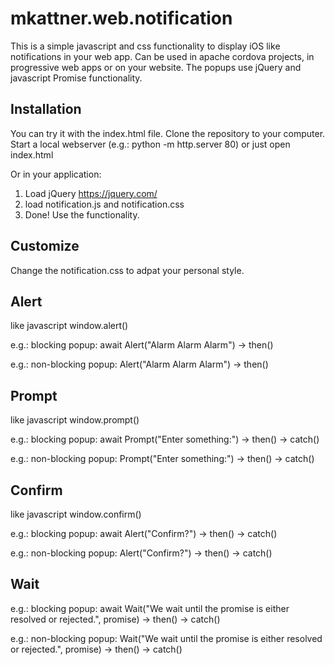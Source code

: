 # mkattner.web.notification
This is a simple javascript and css functionality to display iOS like notifications in your web app. Can be used in apache cordova projects, in progressive web apps or on your website.
The popups use jQuery and javascript Promise functionality.

## Installation
You can try it with the index.html file. 
Clone the repository to your computer. 
Start a local webserver (e.g.: python -m http.server 80) or just open index.html

Or in your application:
1) Load jQuery https://jquery.com/
2) load notification.js and notification.css
3) Done! Use the functionality.

## Customize
Change the notification.css to adpat your personal style.

## Alert
like javascript window.alert()

e.g.: blocking popup: await Alert("Alarm Alarm Alarm") -> then()

e.g.: non-blocking popup: Alert("Alarm Alarm Alarm") -> then()

## Prompt
like javascript window.prompt()

e.g.: blocking popup: await Prompt("Enter something:") -> then(<value>) -> catch(<value>)
  
e.g.: non-blocking popup: Prompt("Enter something:") -> then(<value>) -> catch(<value>)

## Confirm
like javascript window.confirm()

e.g.: blocking popup: await Alert("Confirm?") -> then() -> catch()

e.g.: non-blocking popup: Alert("Confirm?") -> then() -> catch()

## Wait
e.g.: blocking popup: await Wait("We wait until the promise is either resolved or rejected.", promise) -> then(<value>) -> catch(<value>)
  
e.g.: non-blocking popup: Wait("We wait until the promise is either resolved or rejected.", promise) -> then(<value>) -> catch(<value>)
